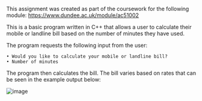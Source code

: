 This assignment was created as part of the coursework for the following module:
https://www.dundee.ac.uk/module/ac51002

This is a basic program written in C++ that allows a user to calculate their mobile or landline bill based on the number of minutes they have used. 

The program requests the following input from the user:

	• Would you like to calculate your mobile or landline bill?
	• Number of minutes

The program then calculates the bill. The bill varies based on rates that can be seen in the example output below:

![image](https://user-images.githubusercontent.com/94235400/161732291-5c3fa5a8-a7ee-4518-a5f2-a2550fa51335.png)

